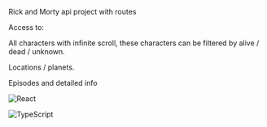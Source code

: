 Rick and Morty api project with routes

Access to:

All characters with infinite scroll, these characters can be filtered by alive / dead / unknown.

Locations / planets.

Episodes and detailed info

![React](https://img.shields.io/badge/react-%2320232a.svg?style=for-the-badge&logo=react&logoColor=%2361DAFB)

![TypeScript](https://img.shields.io/badge/typescript-%23007ACC.svg?style=for-the-badge&logo=typescript&logoColor=white)


